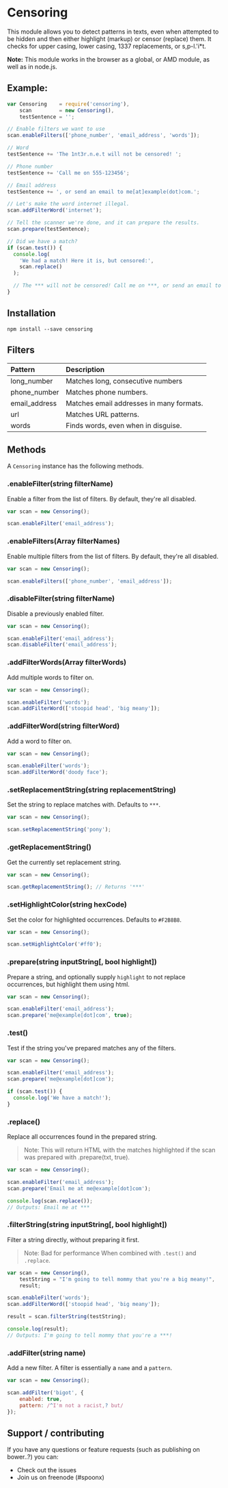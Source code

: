 # Censoring
This module allows you to detect patterns in texts, even when attempted to be hidden and then either highlight (markup) or censor (replace) them.
It checks for upper casing, lower casing, 1337 replacements, or s,p-l.'i*t.

**Note:** This module works in the browser as a global, or AMD module, as well as in node.js.

## Example:

```javascript
var Censoring    = require('censoring'),
    scan         = new Censoring(),
    testSentence = '';

// Enable filters we want to use
scan.enableFilters(['phone_number', 'email_address', 'words']);

// Word
testSentence += 'The 1nt3r.n.e.t will not be censored! ';

// Phone number
testSentence += 'Call me on 555-123456';

// Email address
testSentence += ', or send an email to me[at]example(dot)com.';

// Let's make the word internet illegal.
scan.addFilterWord('internet');

// Tell the scanner we're done, and it can prepare the results.
scan.prepare(testSentence);

// Did we have a match?
if (scan.test()) {
  console.log(
    'We had a match! Here it is, but censored:',
    scan.replace()
  );

  // The *** will not be censored! Call me on ***, or send an email to ***.
}
```


## Installation
`npm install --save censoring`

## Filters

| Pattern       | Description                              |
| :------------ | :----------------------------------------|
| long_number   | Matches long, consecutive numbers        |
| phone_number  | Matches phone numbers.                   |
| email_address | Matches email addresses in many formats. |
| url           | Matches URL patterns.                    |
| words         | Finds words, even when in disguise.      |

## Methods
A `Censoring` instance has the following methods.

### .enableFilter(string filterName)
Enable a filter from the list of filters. By default, they're all disabled.

```javascript
var scan = new Censoring();

scan.enableFilter('email_address');
```

### .enableFilters(Array filterNames)
Enable multiple filters from the list of filters. By default, they're all disabled.

```javascript
var scan = new Censoring();

scan.enableFilters(['phone_number', 'email_address']);
```

### .disableFilter(string filterName)
Disable a previously enabled filter.

```javascript
var scan = new Censoring();

scan.enableFilter('email_address');
scan.disableFilter('email_address');
```

### .addFilterWords(Array filterWords)
Add multiple words to filter on.

```javascript
var scan = new Censoring();

scan.enableFilter('words');
scan.addFilterWord(['stoopid head', 'big meany']);
```

### .addFilterWord(string filterWord)
Add a word to filter on.

```javascript
var scan = new Censoring();

scan.enableFilter('words');
scan.addFilterWord('doody face');
```

### .setReplacementString(string replacementString)
Set the string to replace matches with. Defaults to `***`.

```javascript
var scan = new Censoring();

scan.setReplacementString('pony');
```

### .getReplacementString()
Get the currently set replacement string.

```javascript
var scan = new Censoring();

scan.getReplacementString(); // Returns '***'
```

### .setHighlightColor(string hexCode)
Set the color for highlighted occurrences. Defaults to `#F2B8B8`.

```javascript
var scan = new Censoring();

scan.setHighlightColor('#ff0');
```

### .prepare(string inputString[, bool highlight])
Prepare a string, and optionally supply `highlight` to not replace occurrences, but highlight them using html.

```javascript
var scan = new Censoring();

scan.enableFilter('email_address');
scan.prepare('me@example[dot]com', true);
```

### .test()
Test if the string you've prepared matches any of the filters.

```javascript
var scan = new Censoring();

scan.enableFilter('email_address');
scan.prepare('me@example[dot]com');

if (scan.test()) {
  console.log('We have a match!');
}
```

### .replace()
Replace all occurrences found in the prepared string.

> Note: This will return HTML with the matches highlighted if the scan was prepared with .prepare(txt, true).

```javascript
var scan = new Censoring();

scan.enableFilter('email_address');
scan.prepare('Email me at me@example[dot]com');

console.log(scan.replace());
// Outputs: Email me at ***
```

### .filterString(string inputString[, bool highlight])
Filter a string directly, without preparing it first.

> Note: Bad for performance When combined with `.test()` and `.replace`.

```javascript
var scan = new Censoring(),
    testString = "I'm going to tell mommy that you're a big meany!",
    result;

scan.enableFilter('words');
scan.addFilterWord(['stoopid head', 'big meany']);

result = scan.filterString(testString);

console.log(result);
// Outputs: I'm going to tell mommy that you're a ***!
```

### .addFilter(string name)
Add a new filter. A filter is essentially a `name` and a `pattern`.

```javascript
var scan = new Censoring();

scan.addFilter('bigot', {
    enabled: true,
    pattern: /^I'm not a racist,? but/
});
```

## Support / contributing
If you have any questions or feature requests (such as publishing on bower..?) you can:

* Check out the issues
* Join us on freenode (#spoonx)
